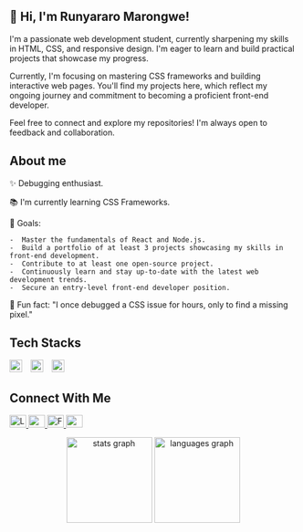 ## 👋 Hi, I'm Runyararo Marongwe!

I'm a passionate web development student, currently sharpening my skills in HTML, CSS, and responsive design. I'm eager to learn and build practical projects that showcase my progress.

Currently, I'm focusing on mastering CSS frameworks and building interactive web pages. You'll find my projects here, which reflect my ongoing journey and commitment to becoming a proficient front-end developer.

Feel free to connect and explore my repositories! I'm always open to feedback and collaboration.

## About me

✨ Debugging enthusiast.

📚 I'm currently learning CSS Frameworks.

🎯 Goals:




    -  Master the fundamentals of React and Node.js.
    -  Build a portfolio of at least 3 projects showcasing my skills in front-end development.
    -  Contribute to at least one open-source project.
    -  Continuously learn and stay up-to-date with the latest web development trends.
    -  Secure an entry-level front-end developer position.

🎲 Fun fact: "I once debugged a CSS issue for hours, only to find a missing pixel."

## Tech Stacks

<p align="left">
  <img src="https://cdn.jsdelivr.net/gh/devicons/devicon/icons/html5/html5-original.svg" height="22" alt="html5 logo" />
  <img width="7" />
  <img src="https://cdn.jsdelivr.net/gh/devicons/devicon/icons/css3/css3-original.svg" height="22" alt="css3 logo" />
  <img width="7" />
  <img src="https://cdn.jsdelivr.net/gh/devicons/devicon/icons/git/git-original.svg" height="22" alt="git logo" />
</p>

## Connect With Me

<p align="left">
  <a href="www.linkedin.com/in/runyararo-marongwe-24835279">
    <img src="https://raw.githubusercontent.com/maurodesouza/profile-readme-generator/master/src/assets/icons/social/linkedin/default.svg" width="29" height="22" alt="LinkedIn logo"/>
  </a>
  <a href="https://discord.com/users/runyararo_87">
    <img src="https://raw.githubusercontent.com/maurodesouza/profile-readme-generator/master/src/assets/icons/social/discord/default.svg" width="29" height="22" alt="Discord logo"/>
  </a>
  <a href="https://www.facebook.com/runyararo.marongwe">
    <img src="https://raw.githubusercontent.com/maurodesouza/profile-readme-generator/master/src/assets/icons/social/facebook/default.svg" width="29" height="22" alt="Facebook logo"/>
  </a>
  <a href="https://t.me/@Rue87">
    <img src="https://raw.githubusercontent.com/maurodesouza/profile-readme-generator/master/src/assets/icons/social/telegram/default.svg" width="29" height="22" alt="Telegram logo"/>
  </a>
</p>


<div align="center">
  <img src="https://github-readme-stats.vercel.app/api?username=Rue87&hide_title=false&hide_rank=false&show_icons=true&include_all_commits=true&count_private=true&disable_animations=false&theme=dracula&locale=en&hide_border=false&order=1" height="150" alt="stats graph" />
  <img src="https://github-readme-stats.vercel.app/api/top-langs?username=Rue87&locale=en&hide_title=false&layout=compact&card_width=320&langs_count=5&theme=dracula&hide_border=false&order=2" height="150" alt="languages graph" />
</div>

<br clear="both">








